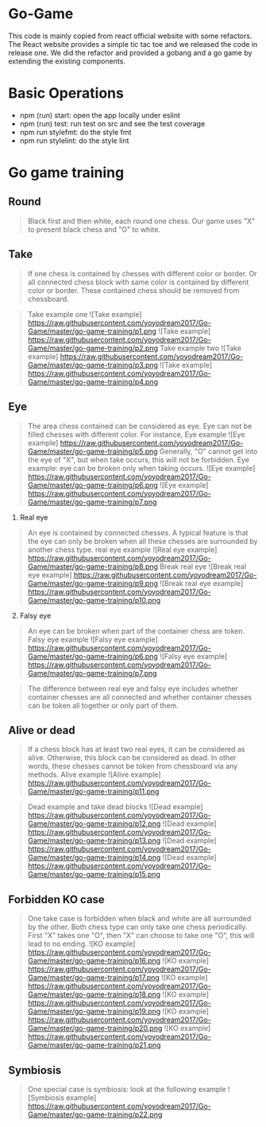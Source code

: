 # Go-Game
This code is mainly copied from react official website with some refactors.
The React website provides a simple tic tac toe and we released the code in release one.
We did the refactor and provided a gobang and a go game by extending the existing components.

# Basic Operations
- npm (run) start: open the app locally under eslint
- npm (run) test: run test on src and see the test coverage
- npm run stylefmt: do the style fmt
- npm run stylelint: do the style lint

# Go game training
## Round
> Black first and then white, each round one chess. Our game uses "X" to present black chess and "O" to white.

## Take
> If one chess is contained by chesses with different color or border. Or all connected chess block with same color is contained by different color or border. These contained chess should be removed from chessboard.

> Take example one
![Take example]
<https://raw.githubusercontent.com/yoyodream2017/Go-Game/master/go-game-training/p1.png>
![Take example]
<https://raw.githubusercontent.com/yoyodream2017/Go-Game/master/go-game-training/p2.png>
> Take example two
![Take example]
<https://raw.githubusercontent.com/yoyodream2017/Go-Game/master/go-game-training/p3.png>
![Take example]
<https://raw.githubusercontent.com/yoyodream2017/Go-Game/master/go-game-training/p4.png>

## Eye
> The area chess contained can be considered as eye. Eye can not be filled chesses with different color. For instance, 
> Eye example
![Eye example]
<https://raw.githubusercontent.com/yoyodream2017/Go-Game/master/go-game-training/p5.png>
Generally, "O" cannot get into the eye of "X", but when take occurs, this will not be forbidden.
> Eye example: eye can be broken only when taking occurs.
![Eye example]
<https://raw.githubusercontent.com/yoyodream2017/Go-Game/master/go-game-training/p6.png>
![Eye example]
<https://raw.githubusercontent.com/yoyodream2017/Go-Game/master/go-game-training/p7.png>

1. Real eye
> An eye is contained by connected chesses. A typical feature is that the eye can only be broken when all these chesses are surrounded by another chess type.
> real eye example
![Real eye example]
<https://raw.githubusercontent.com/yoyodream2017/Go-Game/master/go-game-training/p8.png>
> Break real eye
![Break real eye example]
<https://raw.githubusercontent.com/yoyodream2017/Go-Game/master/go-game-training/p9.png>
![Break real eye example]
<https://raw.githubusercontent.com/yoyodream2017/Go-Game/master/go-game-training/p10.png>

2. Falsy eye
> An eye can be broken when part of the container chess are token<not all>.
> Falsy eye example
![Falsy eye example]
<https://raw.githubusercontent.com/yoyodream2017/Go-Game/master/go-game-training/p6.png>
![Falsy eye example]
<https://raw.githubusercontent.com/yoyodream2017/Go-Game/master/go-game-training/p7.png>

> The difference between real eye and falsy eye includes whether container chesses are all connected and whether container chesses can be token all together or only part of them. 

## Alive or dead
> If a chess block has at least two real eyes, it can be considered as alive. Otherwise, this block can be considered as dead. In other words, these chesses cannot be token from chessboard via any methods.
> Alive example
![Alive example]
<https://raw.githubusercontent.com/yoyodream2017/Go-Game/master/go-game-training/p11.png>

> Dead example and take dead blocks
![Dead example]
<https://raw.githubusercontent.com/yoyodream2017/Go-Game/master/go-game-training/p12.png>
![Dead example]
<https://raw.githubusercontent.com/yoyodream2017/Go-Game/master/go-game-training/p13.png>
![Dead example]
<https://raw.githubusercontent.com/yoyodream2017/Go-Game/master/go-game-training/p14.png>
![Dead example]
<https://raw.githubusercontent.com/yoyodream2017/Go-Game/master/go-game-training/p15.png>

## Forbidden KO case
> One take case is forbidden when black and white are all surrounded by the other. Both chess type can only take one chess periodically.
> First "X" takes one "O", then "X" can choose to take one "O", this will lead to no ending.
![KO example]
<https://raw.githubusercontent.com/yoyodream2017/Go-Game/master/go-game-training/p16.png>
![KO example]
<https://raw.githubusercontent.com/yoyodream2017/Go-Game/master/go-game-training/p17.png>
![KO example]
<https://raw.githubusercontent.com/yoyodream2017/Go-Game/master/go-game-training/p18.png>
![KO example]
<https://raw.githubusercontent.com/yoyodream2017/Go-Game/master/go-game-training/p19.png>
![KO example]
<https://raw.githubusercontent.com/yoyodream2017/Go-Game/master/go-game-training/p20.png>
![KO example]
<https://raw.githubusercontent.com/yoyodream2017/Go-Game/master/go-game-training/p21.png>

## Symbiosis

> One special case is symbiosis: look at the following example
![Symbiosis example]
<https://raw.githubusercontent.com/yoyodream2017/Go-Game/master/go-game-training/p22.png>
